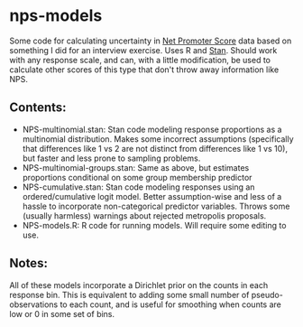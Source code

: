 # nps-models
Some code for calculating uncertainty in [Net Promoter Score](https://en.wikipedia.org/wiki/Net_Promoter) data based on something I did for an interview exercise. Uses R and [Stan](https://mc-stan.org). Should work with any response scale, and can, with a little modification, be used to calculate other scores of this type that don't throw away information like NPS.

## Contents:

* NPS-multinomial.stan: Stan code modeling response proportions as a multinomial distribution. Makes some incorrect assumptions (specifically that differences like 1 vs 2 are not distinct from differences like 1 vs 10), but faster and less prone to sampling problems.
* NPS-multinomial-groups.stan: Same as above, but estimates proportions conditional on some group membership predictor
* NPS-cumulative.stan: Stan code modeling responses using an ordered/cumulative logit model. Better assumption-wise and less of a hassle to incorporate non-categorical predictor variables. Throws some (usually harmless) warnings about rejected metropolis proposals.
* NPS-models.R: R code for running models. Will require some editing to use.

## Notes:

All of these models incorporate a Dirichlet prior on the counts in each response bin. This is equivalent to adding some small number of pseudo-observations to each count, and is useful for smoothing when counts are low or 0 in some set of bins.
